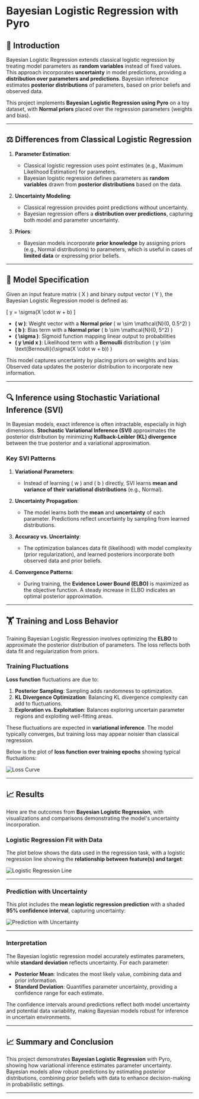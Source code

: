 # Bayesian Logistic Regression with Pyro

## 📘 Introduction

Bayesian Logistic Regression extends classical logistic regression by treating model parameters as **random variables** instead of fixed values. This approach incorporates **uncertainty** in model predictions, providing a **distribution over parameters and predictions**. Bayesian inference estimates **posterior distributions** of parameters, based on prior beliefs and observed data.

This project implements **Bayesian Logistic Regression using Pyro** on a toy dataset, with **Normal priors** placed over the regression parameters (weights and bias).

---

## ⚖️ Differences from Classical Logistic Regression

1. **Parameter Estimation**:
   - Classical logistic regression uses point estimates (e.g., Maximum Likelihood Estimation) for parameters.
   - Bayesian logistic regression defines parameters as **random variables** drawn from **posterior distributions** based on the data.

2. **Uncertainty Modeling**:
   - Classical regression provides point predictions without uncertainty.
   - Bayesian regression offers a **distribution over predictions**, capturing both model and parameter uncertainty.

3. **Priors**:
   - Bayesian models incorporate **prior knowledge** by assigning priors (e.g., Normal distributions) to parameters, which is useful in cases of **limited data** or expressing prior beliefs.

---

## 🧩 Model Specification
Given an input feature matrix \( X \) and binary output vector \( Y \), the Bayesian Logistic Regression model is defined as:

\[
y = \sigma(X \cdot w + b)
\]

- **\( w \)**: Weight vector with a **Normal prior** \( w \sim \mathcal{N}(0, 0.5^2) \)
- **\( b \)**: Bias term with a **Normal prior** \( b \sim \mathcal{N}(0, 5^2) \)
- **\( \sigma \)**: Sigmoid function mapping linear output to probabilities
- **\( y \mid x \)**: Likelihood term with a **Bernoulli** distribution \( y \sim \text{Bernoulli}(\sigma(X \cdot w + b)) \)

This model captures uncertainty by placing priors on weights and bias. Observed data updates the posterior distribution to incorporate new information.

---

## 🔍 Inference using Stochastic Variational Inference (SVI)

In Bayesian models, exact inference is often intractable, especially in high dimensions. **Stochastic Variational Inference (SVI)** approximates the posterior distribution by minimizing **Kullback-Leibler (KL) divergence** between the true posterior and a variational approximation.

### Key SVI Patterns

1. **Variational Parameters**:
   - Instead of learning \( w \) and \( b \) directly, SVI learns **mean and variance of their variational distributions** (e.g., Normal).

2. **Uncertainty Propagation**:
   - The model learns both the **mean** and **uncertainty** of each parameter. Predictions reflect uncertainty by sampling from learned distributions.

3. **Accuracy vs. Uncertainty**:
   - The optimization balances data fit (likelihood) with model complexity (prior regularization), and learned posteriors incorporate both observed data and prior beliefs.

4. **Convergence Patterns**:
   - During training, the **Evidence Lower Bound (ELBO)** is maximized as the objective function. A steady increase in ELBO indicates an optimal posterior approximation.

---

## 🏋️ Training and Loss Behavior

Training Bayesian Logistic Regression involves optimizing the **ELBO** to approximate the posterior distribution of parameters. The loss reflects both data fit and regularization from priors.

### Training Fluctuations

**Loss function** fluctuations are due to:
1. **Posterior Sampling**: Sampling adds randomness to optimization.
2. **KL Divergence Optimization**: Balancing KL divergence complexity can add to fluctuations.
3. **Exploration vs. Exploitation**: Balances exploring uncertain parameter regions and exploiting well-fitting areas.

These fluctuations are expected in **variational inference**. The model typically converges, but training loss may appear noisier than classical regression.

Below is the plot of **loss function over training epochs** showing typical fluctuations:

![Loss Curve](plots/loss_curve.png)

---

## 📈 Results

Here are the outcomes from **Bayesian Logistic Regression**, with visualizations and comparisons demonstrating the model's uncertainty incorporation.

### Logistic Regression Fit with Data

The plot below shows the data used in the regression task, with a logistic regression line showing the **relationship between feature(s) and target**:

![Logistic Regression Line](plots/regression_line.png)

---

### Prediction with Uncertainty

This plot includes the **mean logistic regression prediction** with a shaded **95% confidence interval**, capturing uncertainty:

![Prediction with Uncertainty](plots/prediction_uncertainty.png)

---

### Interpretation

The Bayesian logistic regression model accurately estimates parameters, while **standard deviation** reflects uncertainty. For each parameter:
- **Posterior Mean**: Indicates the most likely value, combining data and prior information.
- **Standard Deviation**: Quantifies parameter uncertainty, providing a confidence range for each estimate.

The confidence intervals around predictions reflect both model uncertainty and potential data variability, making Bayesian models robust for inference in uncertain environments.

---

## 📈 Summary and Conclusion

This project demonstrates **Bayesian Logistic Regression** with Pyro, showing how variational inference estimates parameter uncertainty. Bayesian models allow robust predictions by estimating posterior distributions, combining prior beliefs with data to enhance decision-making in probabilistic settings.

---


